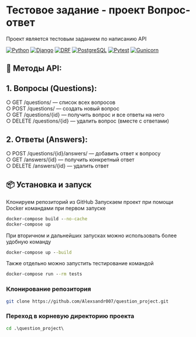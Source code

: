 # Тестовое задание - проект Вопрос-ответ

Проект является тестовым заданием по написанию API

[![Python](https://img.shields.io/badge/Python-3.8%2B-blue)](https://python.org)
[![Django](https://img.shields.io/badge/Django-5.0.2-green)](https://djangoproject.com)
[![DRF](https://img.shields.io/badge/DRF-3.14.0-red)](https://www.django-rest-framework.org)
[![PostgreSQL](https://img.shields.io/badge/PostgreSQL-✓-blue)](https://www.postgresql.org)
[![Pytest](https://img.shields.io/badge/Pytest-7.4.4-yellow)](https://pytest.org)
[![Gunicorn](https://img.shields.io/badge/Gunicorn-21.2.0-darkgreen)](https://gunicorn.org)

## 🚀 Методы API:
## 1.	Вопросы (Questions):
○	GET /questions/ — список всех вопросов <br>
○	POST /questions/ — создать новый вопрос <br>
○	GET /questions/{id} — получить вопрос и все ответы на него <br>
○	DELETE /questions/{id} — удалить вопрос (вместе с ответами) <br>

## 2.	Ответы (Answers):
○	POST /questions/{id}/answers/ — добавить ответ к вопросу <br>
○	GET /answers/{id} — получить конкретный ответ <br>
○	DELETE /answers/{id} — удалить ответ


## 📦 Установка и запуск
Клонируем репозиторий из GitHub
Запускаем проект при помощи Docker командами при первом запуске
```cmd
docker-compose build --no-cache   
docker-compose up                 
```
При вторичном и дальнейших запусках можно использовать более удобную команду
```cmd
docker-compose up --build                
```
Также отдельно можно запустить тестирование командой
```cmd
docker-compose run --rm tests
```

### Клонирование репозитория

```bash
git clone https://github.com/Alexsandr007/question_project.git
```
### Переход в корневую директорию проекта
```cmd
cd .\question_project\  
```     